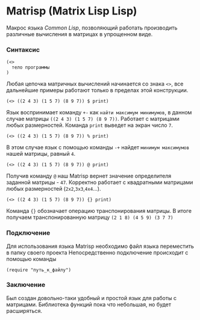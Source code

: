 # Matrisp (Matrix Lisp Lisp)

Макрос языка _Common Lisp_, позволяющий работать производить различные вычисления в матрицах в упрощенном виде. 


### Синтаксис

```common-lisp
(<>
  тело программы
)
```

Любая цепочка матричных вычислений начинается со знака `<>`, все дальнейшие примеры работают только в пределах этой конструкции.



```common-lisp
(<> ((2 4 3) (1 5 7) (8 9 7)) $ print) 
```

Язык воспринимает команду `+-` как `найти максимум минимумов`, в данном случае матрицы `((2 4 3) (1 5 7) (8 9 7))`.
Работает с матрицами любых размерностей.
Команда `print` выведет на экран число `7`.




```common-lisp
(<> ((2 4 3) (1 5 7) (8 9 7)) % print) 
```

В этом случае язык с помощью команды `-+` найдет `минимум максимумов` нашей матрицы, равный `4`.




```common-lisp
(<> ((2 4 3) (1 5 7) (8 9 7)) @ print)
```

Получив команду `@` наш Matrisp вернет значение определителя заданной матрицы -  `47`.
Корректно работает с квадратными матрицами любых размерностей (`2x2`,`3x3`,`4x4`...).




```common-lisp
(<> ((2 4 3) (1 5 7) (8 9 7)) {} print)
```

Команда `{}` обозначает операцию транспонирования матрицы. В итоге получаем транспонированную матрицу `(2 1 8) (4 5 9) (3 7 7)`

### Подключение

Для использования языка Matrisp необходимо файл языка переместить в папку своего проекта
Непосредственно подключение происходит с помощью команды

```common-lisp
(require "путь_к_файлу")
```


### Заключение

Был создан довольно-таки удобный и простой язык для работы с матрицами.
Библиотека функций пока что небольшая, но будет расширяться.

